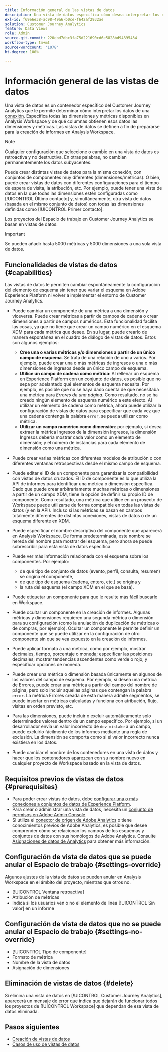 ```yaml
---
title: Información general de las vistas de datos
description: Una vista de datos especifica cómo desea interpretar los elementos de los datos de la conexión de Customer Journey Analytics, como, por ejemplo, métricas, dimensiones, sesiones, etc.
exl-id: f69e6e38-ac98-49a6-b0ce-f642af2932ae
solution: Customer Journey Analytics
feature: Data Views
role: Admin
source-git-commit: 220ebd7dbc3fa75d221690cd6e5828bd94395434
workflow-type: tm+mt
source-wordcount: '1078'
ht-degree: 100%

---
```


# Información general de las vistas de datos

Una vista de datos es un contenedor específico del Customer Journey Analytics que le permite determinar cómo interpretar los datos de una [conexión](/help/connections/create-connection.md). Especifica todas las dimensiones y métricas disponibles en Analysis Workspace y de qué columnas obtienen esos datos las dimensiones y métricas. Las vistas de datos se definen a fin de prepararse para la creación de informes en Analysis Workspace.

>[!NOTE]
>
>Cualquier configuración que seleccione o cambie en una vista de datos es retroactiva y no destructiva. En otras palabras, no cambian permanentemente los datos subyacentes.

Puede crear distintas vistas de datos para la misma conexión, con conjuntos de componentes muy diferentes (dimensiones/métricas). O bien, puede crear vistas de datos con diferentes configuraciones para el tiempo de espera de visita, la atribución, etc. Por ejemplo, puede tener una vista de datos en la que todas las dimensiones estén configuradas como [!UICONTROL Último contacto] y, simultáneamente, otra vista de datos (basada en el mismo conjunto de datos) con todas las dimensiones definidas como [!UICONTROL Primer contacto].

Los proyectos del Espacio de trabajo en Customer Journey Analytics se basan en vistas de datos.

>[!IMPORTANT]
>
>Se pueden añadir hasta 5000 métricas y 5000 dimensiones a una sola vista de datos.

## Funcionalidades de vistas de datos {#capabilities}

Las vistas de datos le permiten cambiar espontáneamente la configuración del elemento de esquema sin tener que variar el esquema en Adobe Experience Platform ni volver a implementar el entorno de Customer Journey Analytics.

* Puede cambiar un componente de una métrica a una dimensión y viceversa. Puede crear métricas a partir de campos de cadena o crear dimensiones a partir de campos numéricos. Esta funcionalidad facilita las cosas, ya que no tiene que crear un campo numérico en el esquema XDM para cada métrica que desee. En su lugar, puede crearlo de manera espontánea en el cuadro de diálogo de vistas de datos. Estos son algunos ejemplos:
   * **Cree una o varias métricas y/o dimensiones a partir de un único campo de esquema**. Se trata de una relación de uno a varios. Por ejemplo, puede crear una o más métricas de ingresos o una o más dimensiones de ingresos desde un único campo de esquema.
   * **Utilice un campo de cadena como métrica**: Al rellenar un esquema en Experience Platform con un conjunto de datos, es posible que no sepa por adelantado qué elementos de esquema necesita. Por ejemplo, es posible que no se haya dado cuenta de que necesitaba una métrica para *Errores de una página*. Como resultado, no se ha creado ningún elemento de esquema numérico a este efecto. Al utilizar un elemento de cadena como métrica, ahora puede utilizar la configuración de vistas de datos para especificar que cada vez que una cadena contenga la palabra `error`, se pueda utilizar como métrica.
   * **Utilizar un campo numérico como dimensión**: por ejemplo, si desea extraer la métrica Ingresos de la dimensión Ingresos, la dimensión Ingresos debería mostrar cada valor como un elemento de dimensión; y el número de instancias para cada elemento de dimensión como una métrica. 

* Puede crear varias métricas con diferentes modelos de atribución o con diferentes ventanas retrospectivas desde el mismo campo de esquema.

* Puede editar el ID de un componente para garantizar la compatibilidad con vistas de datos cruzados. El ID de componente es lo que utiliza la API de informes para identificar una métrica o dimensión específica. Dado que puede crear arbitrariamente muchas métricas o dimensiones a partir de un campo XDM, tiene la opción de definir su propio ID de componente. Como resultado, una métrica que utilice en un proyecto de Workspace puede utilizarse de forma compatible en todas las vistas de datos (y en la API). Incluso si las métricas se basan en campos totalmente diferentes de distintas conexiones, vistas de datos o de un esquema diferente en XDM.

* Puede especificar el nombre descriptivo del componente que aparecerá en Analysis Workspace. De forma predeterminada, este nombre se hereda del nombre para mostrar del esquema, pero ahora se puede sobrescribir para esta vista de datos específica.

* Puede ver más información relacionada con el esquema sobre los componentes. Por ejemplo:

   * de qué tipo de conjunto de datos (evento, perfil, consulta, resumen) se origina el componente,
   * de qué tipo de esquema (cadena, entero, etc.) se origina y
   * la ruta del esquema (el campo XDM en el que se basa).

* Puede etiquetar un componente para que le resulte más fácil buscarlo en Workspace.

* Puede ocultar un componente en la creación de informes. Algunas métricas y dimensiones requieren una segunda métrica o dimensión para su configuración (como la anulación de duplicación de métricas o de compras, por ejemplo). Ocultar un componente le permite definir un componente que se puede utilizar en la configuración de otro componente sin que se vea expuesto en la creación de informes.

* Puede aplicar formato a una métrica, como por ejemplo, mostrar decimales, tiempo, porcentaje o moneda; especificar las posiciones decimales; mostrar tendencias ascendentes como verde o rojo; y especificar opciones de moneda.

* Puede crear una métrica o dimensión basada únicamente en algunos de los valores del campo de esquema. Por ejemplo, si desea una métrica de Errores, puede crear una métrica a partir del campo del nombre de página, pero solo incluir aquellas páginas que contengan la palabra `error`. La métrica Errores creada de esta manera admite segmentos, se puede insertar en métricas calculadas y funciona con atribución, flujo, visitas en orden previsto, etc.

* Para las dimensiones, puede incluir o excluir automáticamente solo determinados valores dentro de un campo específico. Por ejemplo, si un desarrollador envía un valor incorrecto de `dev mistake` a un campo, puede excluirlo fácilmente de los informes mediante una regla de exclusión. La dimensión se comporta como si el valor incorrecto nunca existiera en los datos.

* Puede cambiar el nombre de los contenedores en una vista de datos y hacer que los contenedores aparezcan con su nombre nuevo en cualquier proyecto de Workspace basado en la vista de datos.

## Requisitos previos de vistas de datos {#prerequisites}

* Para poder crear vistas de datos, debe [configurar una o más conexiones a conjuntos de datos de Experience Platform](/help/connections/create-connection.md).
* Para crear o administrar una vista de datos, necesita un [conjunto de permisos en Adobe Admin Console](https://experienceleague.adobe.com/es/docs/analytics-platform/using/cja-overview/cja-overview).
* Si utiliza el [conector de origen de Adobe Analytics](/help/data-ingestion/analytics.md) o tiene conocimientos previos de Adobe Analytics, es posible que desee comprender cómo se relacionan los campos de los esquemas y conjuntos de datos con sus homólogos de Adobe Analytics. Consulte [Asignaciones de datos de Analytics](https://experienceleague.adobe.com/es/docs/experience-platform/sources/connectors/adobe-applications/mapping/analytics) para obtener más información.

## Configuración de vista de datos que se puede anular el Espacio de trabajo {#settings-override}

Algunos ajustes de la vista de datos se pueden anular en Analysis Workspace en el ámbito del proyecto, mientras que otros no.

* [!UICONTROL Ventana retroactiva]
* Atribución de métricas
* Indica si los usuarios ven o no el elemento de línea [!UICONTROL Sin valor] en un informe

## Configuración de vista de datos que no se puede anular el Espacio de trabajo {#settings-no-override}

* [!UICONTROL Tipo de componente]
* Formato de métrica
* Nombre de la vista de datos
* Asignación de dimensiones

## Eliminación de vistas de datos {#delete}

Si elimina una vista de datos en [!UICONTROL Customer Journey Analytics], aparecerá un mensaje de error que indica que dejarán de funcionar todos los proyectos de [!UICONTROL Workspace] que dependan de esa vista de datos eliminada.

## Pasos siguientes

* [Creación de vistas de datos](/help/data-views/create-dataview.md)
* [Casos de uso de vistas de datos](/help/use-cases/data-views/data-views-usecases.md)
